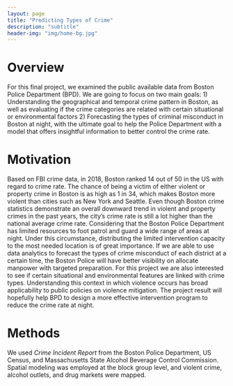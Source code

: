 ```yaml
---
layout: page
title: "Predicting Types of Crime"
description: "subtitle"
header-img: "img/home-bg.jpg"
---
```


# Overview

For this final project, we examined the public available data from Boston Police Department (BPD). We are going to focus on two main goals: 1) Understanding the geographical and temporal crime pattern in Boston, as well as evaluating if the crime categories are related with certain situational or environmental factors 2) Forecasting the types of criminal misconduct in Boston at night, with the ultimate goal to help the Police Department with a model that offers insightful information to better control the crime rate.

# Motivation

Based on FBI crime data, in 2018, Boston ranked 14 out of 50 in the US with regard to crime rate. The chance of being a victim of either violent or property crime in Boston is as high as 1 in 34, which makes Boston more violent than cities such as New York and Seattle. Even though Boston crime statistics demonstrate an overall downward trend in violent and property crimes in the past years, the city’s crime rate is still a lot higher than the national average crime rate. 
Considering that the Boston Police Department has limited resources to foot patrol and guard a wide range of areas at night. Under this circumstance, distributing the limited intervention capacity to the most needed location is of great importance. If we are able to use data analytics to forecast the types of crime misconduct of each district at a certain time, the Boston Police will have better visibility on allocate manpower with targeted preparation. For this project we are also interested to see if certain situational and environmental features are linked with crime types. Understanding this context in which violence occurs has broad applicability to public policies on violence mitigation. The project result will hopefully help BPD to design a more effective intervention program to reduce the crime rate at night.

# Methods

We used _Crime Incident Report_ from the Boston Police Department, US Census, and Massachusetts State Alcohol Beverage Control Commission. Spatial modeling was employed at the block group level, and violent crime, alcohol outlets, and drug markets were mapped.

